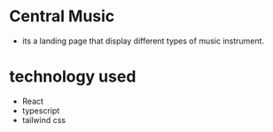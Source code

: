 # Central Music
- its a landing page that display different types of music instrument.
# technology used
- React
- typescript
- tailwind css
